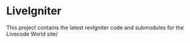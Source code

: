 # LiveIgniter
This project contains the latest revIgniter code and submodules for the Livecode World site/
